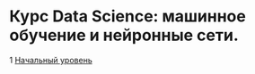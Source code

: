 # Курс Data Science: машинное обучение и нейронные сети.

1 [Начальный уровень](https://github.com/mr-Dmitri/My-education/tree/main/BELHARD/DataScience/BaseLevel)
